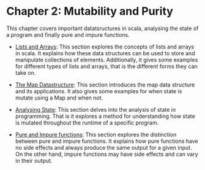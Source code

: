 # Chapter 2: Mutability and Purity

This chapter covers important datatsructures in scala, analysing the state of a program and finally pure and impure functions.

- [Lists and Arrays](./ListsAndArrays.md): This section explores the concepts of lists and arrays in scala. It explains how these data structures can be used to store and manipulate collections of elements. Additionally, it gives some examples for different types of lists and arrays, that is the different forms they can take on.

- [The Map Datastructure](./MapDatastruct.md): This section introduces the map data structure and its applications. It also gives some examples for when state is mutate using a Map and when not.

- [Analysing State](./mutabilityAnalysis.md): This section delves into the analysis of state in programming. That is it explores a method for understanding how state is mutated throughout the runtime of a specific program.

- [Pure and Impure functions](./PureAndImpure.md): This section explores the distinction between pure and impure functions. It explains how pure functions have no side effects and always produce the same output for a given input. On the other hand, impure functions may have side effects and can vary in their output.
